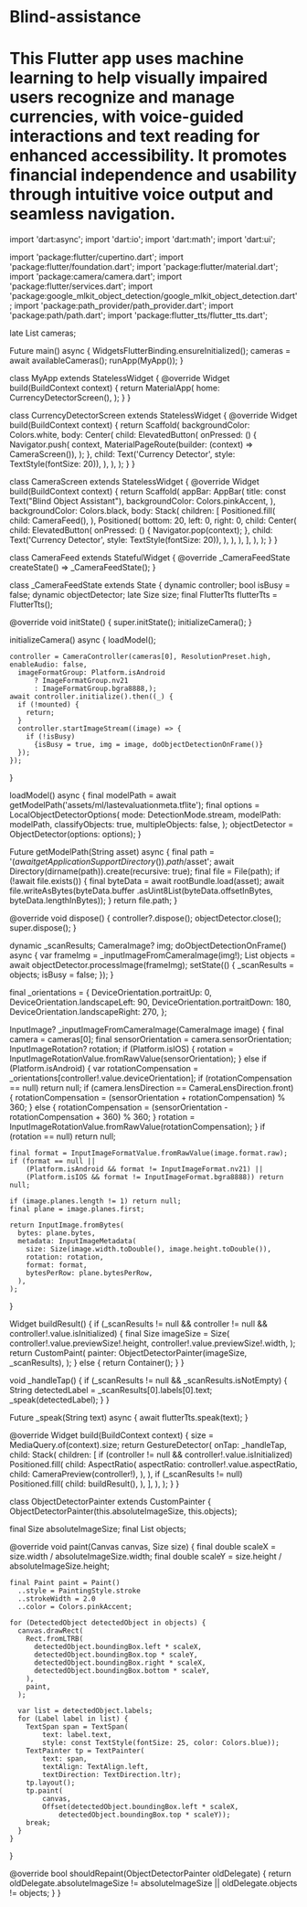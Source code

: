 # Blind-assistance
# This Flutter app uses machine  learning to help visually impaired users recognize and manage currencies, with voice-guided interactions and text  reading for enhanced accessibility. It promotes financial independence and usability through intuitive voice output  and seamless navigation.
import 'dart:async';
import 'dart:io';
import 'dart:math';
import 'dart:ui';

import 'package:flutter/cupertino.dart';
import 'package:flutter/foundation.dart';
import 'package:flutter/material.dart';
import 'package:camera/camera.dart';
import 'package:flutter/services.dart';
import 'package:google_mlkit_object_detection/google_mlkit_object_detection.dart';
import 'package:path_provider/path_provider.dart';
import 'package:path/path.dart';
import 'package:flutter_tts/flutter_tts.dart';

late List<CameraDescription> cameras;

Future<void> main() async {
  WidgetsFlutterBinding.ensureInitialized();
  cameras = await availableCameras();
  runApp(MyApp());
}

class MyApp extends StatelessWidget {
  @override
  Widget build(BuildContext context) {
    return MaterialApp(
      home: CurrencyDetectorScreen(),
    );
  }
}

class CurrencyDetectorScreen extends StatelessWidget {
  @override
  Widget build(BuildContext context) {
    return Scaffold(
      backgroundColor: Colors.white,
      body: Center(
        child: ElevatedButton(
          onPressed: () {
            Navigator.push(
              context,
              MaterialPageRoute(builder: (context) => CameraScreen()),
            );
          },
          child: Text('Currency Detector', style: TextStyle(fontSize: 20)),
        ),
      ),
    );
  }
}

class CameraScreen extends StatelessWidget {
  @override
  Widget build(BuildContext context) {
    return Scaffold(
      appBar: AppBar(
        title: const Text("Blind Object Assistant"),
        backgroundColor: Colors.pinkAccent,
      ),
      backgroundColor: Colors.black,
      body: Stack(
        children: [
          Positioned.fill(
            child: CameraFeed(),
          ),
          Positioned(
            bottom: 20,
            left: 0,
            right: 0,
            child: Center(
              child: ElevatedButton(
                onPressed: () {
                  Navigator.pop(context);
                },
                child: Text('Currency Detector', style: TextStyle(fontSize: 20)),
              ),
            ),
          ),
        ],
      ),
    );
  }
}

class CameraFeed extends StatefulWidget {
  @override
  _CameraFeedState createState() => _CameraFeedState();
}

class _CameraFeedState extends State<CameraFeed> {
  dynamic controller;
  bool isBusy = false;
  dynamic objectDetector;
  late Size size;
  final FlutterTts flutterTts = FlutterTts();

  @override
  void initState() {
    super.initState();
    initializeCamera();
  }

  initializeCamera() async {
    loadModel();

    controller = CameraController(cameras[0], ResolutionPreset.high, enableAudio: false,
      imageFormatGroup: Platform.isAndroid
          ? ImageFormatGroup.nv21
          : ImageFormatGroup.bgra8888,);
    await controller.initialize().then((_) {
      if (!mounted) {
        return;
      }
      controller.startImageStream((image) => {
        if (!isBusy)
          {isBusy = true, img = image, doObjectDetectionOnFrame()}
      });
    });
  }

  loadModel() async {
    final modelPath = await getModelPath('assets/ml/lastevaluationmeta.tflite');
    final options = LocalObjectDetectorOptions(
      mode: DetectionMode.stream,
      modelPath: modelPath,
      classifyObjects: true,
      multipleObjects: false,
    );
    objectDetector = ObjectDetector(options: options);
  }

  Future<String> getModelPath(String asset) async {
    final path = '${(await getApplicationSupportDirectory()).path}/$asset';
    await Directory(dirname(path)).create(recursive: true);
    final file = File(path);
    if (!await file.exists()) {
      final byteData = await rootBundle.load(asset);
      await file.writeAsBytes(byteData.buffer
          .asUint8List(byteData.offsetInBytes, byteData.lengthInBytes));
    }
    return file.path;
  }

  @override
  void dispose() {
    controller?.dispose();
    objectDetector.close();
    super.dispose();
  }

  dynamic _scanResults;
  CameraImage? img;
  doObjectDetectionOnFrame() async {
    var frameImg = _inputImageFromCameraImage(img!);
    List<DetectedObject> objects = await objectDetector.processImage(frameImg);
    setState(() {
      _scanResults = objects;
      isBusy = false;
    });
  }

  final _orientations = {
    DeviceOrientation.portraitUp: 0,
    DeviceOrientation.landscapeLeft: 90,
    DeviceOrientation.portraitDown: 180,
    DeviceOrientation.landscapeRight: 270,
  };

  InputImage? _inputImageFromCameraImage(CameraImage image) {
    final camera = cameras[0];
    final sensorOrientation = camera.sensorOrientation;
    InputImageRotation? rotation;
    if (Platform.isIOS) {
      rotation = InputImageRotationValue.fromRawValue(sensorOrientation);
    } else if (Platform.isAndroid) {
      var rotationCompensation =
      _orientations[controller!.value.deviceOrientation];
      if (rotationCompensation == null) return null;
      if (camera.lensDirection == CameraLensDirection.front) {
        rotationCompensation = (sensorOrientation + rotationCompensation) % 360;
      } else {
        rotationCompensation =
            (sensorOrientation - rotationCompensation + 360) % 360;
      }
      rotation = InputImageRotationValue.fromRawValue(rotationCompensation);
    }
    if (rotation == null) return null;

    final format = InputImageFormatValue.fromRawValue(image.format.raw);
    if (format == null ||
        (Platform.isAndroid && format != InputImageFormat.nv21) ||
        (Platform.isIOS && format != InputImageFormat.bgra8888)) return null;

    if (image.planes.length != 1) return null;
    final plane = image.planes.first;

    return InputImage.fromBytes(
      bytes: plane.bytes,
      metadata: InputImageMetadata(
        size: Size(image.width.toDouble(), image.height.toDouble()),
        rotation: rotation,
        format: format,
        bytesPerRow: plane.bytesPerRow,
      ),
    );
  }

  Widget buildResult() {
    if (_scanResults != null &&
        controller != null &&
        controller!.value.isInitialized) {
      final Size imageSize = Size(
        controller!.value.previewSize!.height,
        controller!.value.previewSize!.width,
      );
      return CustomPaint(
        painter: ObjectDetectorPainter(imageSize, _scanResults),
      );
    } else {
      return Container();
    }
  }

  void _handleTap() {
    if (_scanResults != null && _scanResults.isNotEmpty) {
      String detectedLabel = _scanResults[0].labels[0].text;
      _speak(detectedLabel);
    }
  }

  Future<void> _speak(String text) async {
    await flutterTts.speak(text);
  }

  @override
  Widget build(BuildContext context) {
    size = MediaQuery.of(context).size;
    return GestureDetector(
      onTap: _handleTap,
      child: Stack(
        children: [
          if (controller != null && controller!.value.isInitialized)
            Positioned.fill(
              child: AspectRatio(
                aspectRatio: controller!.value.aspectRatio,
                child: CameraPreview(controller!),
              ),
            ),
          if (_scanResults != null)
            Positioned.fill(
              child: buildResult(),
            ),
        ],
      ),
    );
  }
}

class ObjectDetectorPainter extends CustomPainter {
  ObjectDetectorPainter(this.absoluteImageSize, this.objects);

  final Size absoluteImageSize;
  final List<DetectedObject> objects;

  @override
  void paint(Canvas canvas, Size size) {
    final double scaleX = size.width / absoluteImageSize.width;
    final double scaleY = size.height / absoluteImageSize.height;

    final Paint paint = Paint()
      ..style = PaintingStyle.stroke
      ..strokeWidth = 2.0
      ..color = Colors.pinkAccent;

    for (DetectedObject detectedObject in objects) {
      canvas.drawRect(
        Rect.fromLTRB(
          detectedObject.boundingBox.left * scaleX,
          detectedObject.boundingBox.top * scaleY,
          detectedObject.boundingBox.right * scaleX,
          detectedObject.boundingBox.bottom * scaleY,
        ),
        paint,
      );

      var list = detectedObject.labels;
      for (Label label in list) {
        TextSpan span = TextSpan(
            text: label.text,
            style: const TextStyle(fontSize: 25, color: Colors.blue));
        TextPainter tp = TextPainter(
            text: span,
            textAlign: TextAlign.left,
            textDirection: TextDirection.ltr);
        tp.layout();
        tp.paint(
            canvas,
            Offset(detectedObject.boundingBox.left * scaleX,
                detectedObject.boundingBox.top * scaleY));
        break;
      }
    }
  }

  @override
  bool shouldRepaint(ObjectDetectorPainter oldDelegate) {
    return oldDelegate.absoluteImageSize != absoluteImageSize ||
        oldDelegate.objects != objects;
  }
}


